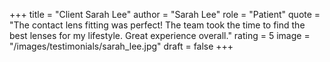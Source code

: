 +++
title = "Client Sarah Lee"
author = "Sarah Lee"
role = "Patient"
quote = "The contact lens fitting was perfect! The team took the time to find the best lenses for my lifestyle. Great experience overall."
rating = 5
image = "/images/testimonials/sarah_lee.jpg"
draft = false
+++